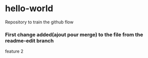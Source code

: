 # hello-world
Repository to train the github flow

### First change added(ajout pour merge) to the file from the readme-edit branch
feature 2
